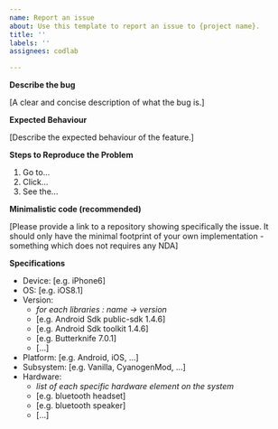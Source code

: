 ```yaml
---
name: Report an issue
about: Use this template to report an issue to {project name}.
title: ''
labels: ''
assignees: codlab

---
```


**Describe the bug**

[A clear and concise description of what the bug is.]


**Expected Behaviour**

[Describe the expected behaviour of the feature.]

**Steps to Reproduce the Problem**

  1. Go to...
  2. Click...
  3. See the...

**Minimalistic code (recommended)**

[Please provide a link to a repository showing specifically the issue. It should only have the minimal footprint of your own implementation - something which does not requires any NDA]

**Specifications**

  - Device: [e.g. iPhone6]
  - OS: [e.g. iOS8.1]
  - Version:
    - _for each libraries : name -> version_
    - [e.g. Android Sdk public-sdk 1.4.6]
    - [e.g. Android Sdk toolkit 1.4.6]
    - [e.g. Butterknife 7.0.1]
    - [...]
  - Platform: [e.g. Android, iOS, ...]
  - Subsystem: [e.g. Vanilla, CyanogenMod, ...]
  - Hardware:
    - _list of each specific hardware element on the system_
    - [e.g. bluetooth headset]
    - [e.g. bluetooth speaker]
    - [...]
